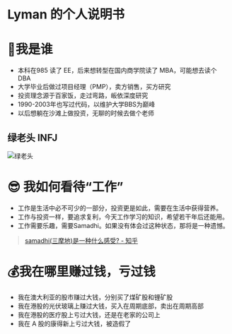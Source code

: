 # Lyman 的个人说明书

# 🙂我是谁

- 本科在985 读了 EE，后来想转型在国内商学院读了 MBA，可能想去读个 DBA
- 大学毕业后做过项目经理（PMP），卖方销售，买方研究
- 投资理念源于百家饭，走过弯路，皈依深度研究
- 1990-2003年也写过代码，以维护大学BBS为巅峰
- 以后想躺在沙滩上做投资，无聊的时候去做个老师

## 绿老头 INFJ
![绿老头](http://picgo.value-invest.cn/upload/202407182002435.png)

# 😎 我如何看待“工作”

- 工作是生活中必不可少的一部分，投资更是如此，需要在生活中获得营养。
- 工作与投资一样，要追求复利，今天工作学习的知识，希望若干年后还能用。
- 工作需要乐趣，需要Samadhi。如果没有体会过这种状态，那将是一种遗憾。
> [samadhi(三摩地)是一种什么感受? - 知乎](https://www.zhihu.com/question/26979770)


# 💰我在哪里赚过钱，亏过钱

- 我在澳大利亚的股市赚过大钱，分别买了煤矿股和锂矿股
- 我在港股的光伏玻璃上赚过大钱，买入在周期底部，卖出在周期高部
- 我在港股的医疗股上亏过大钱，还是在老家的公司上
- 我在 A 股的康得新上亏过大钱，被造假了
